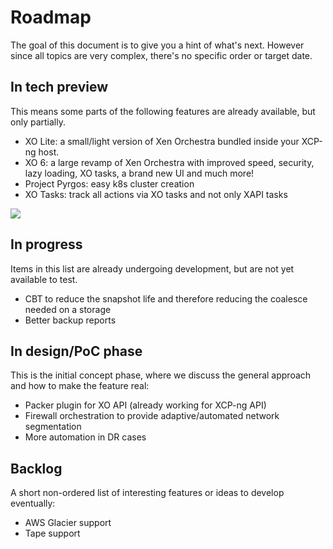 # Roadmap

The goal of this document is to give you a hint of what's next. However since all topics are very complex, there's no specific order or target date.

## In tech preview

This means some parts of the following features are already available, but only partially.

- XO Lite: a small/light version of Xen Orchestra bundled inside your XCP-ng host.
- XO 6: a large revamp of Xen Orchestra with improved speed, security, lazy loading, XO tasks, a brand new UI and much more!
- Project Pyrgos: easy k8s cluster creation
- XO Tasks: track all actions via XO tasks and not only XAPI tasks

![](https://xen-orchestra.com/blog/content/images/size/w1600/2023/05/Desktop---Pool-dashboard---Default.png)

## In progress

Items in this list are already undergoing development, but are not yet available to test.

- CBT to reduce the snapshot life and therefore reducing the coalesce needed on a storage
- Better backup reports

## In design/PoC phase

This is the initial concept phase, where we discuss the general approach and how to make the feature real:

- Packer plugin for XO API (already working for XCP-ng API)
- Firewall orchestration to provide adaptive/automated network segmentation
- More automation in DR cases

## Backlog

A short non-ordered list of interesting features or ideas to develop eventually:

- AWS Glacier support
- Tape support
